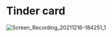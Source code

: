 # Tinder card 
![Screen_Recording_20211216-184251_1](https://user-images.githubusercontent.com/43620279/146639278-f893c1bc-96bc-43ab-815a-c4decc529579.gif)
